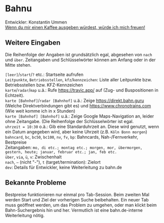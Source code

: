 
# Bahnu
Entwickler: Konstantin Ummen  
[Wenn du mir einen Kaffee ausgeben würdest, würde ich mich freuen!](https://paypal.me/ummen)

## Weitere Eingaben
Die Reihenfolge der Angaben ist grundsätzlich egal, abgesehen von `nach` und `über`. Zeitangaben und Schlüsselwörter können am Anfang oder in der Mitte stehen.  
  
`[leer]`/`start`/`?` etc.: Startseite aufrufen  
`Leitpunkte`, `Betriebsstellen`, `kfz`/`kennzeichen`: Liste aller Leitpunkte bzw. Betriebsstellen bzw. KFZ-Kennzeichen  
`karte`/`radar`/`map` u.ä.: Rufe https://travic.app/ auf (Zug- und Buspositionen in Echtzeit).  
`karte [Bahnhof]`/`radar [Bahnhof]` u.ä.: Zeige https://direkt.bahn.guru (Welche Direktverbindungen gibt es) und https://www.chronotrains.com (Wie weit komme ich in x Stunden)  
`karte [Bahnhof] [Bahnhof]` u.ä.: Zeige Google Maps-Navigation an, leider ohne Zeitangabe. (Die Reihenfolge der Schlüsselwörter ist egal.  
`uhrzeit = 10:30` o.ä.: Gib eine Standarduhrzeit an. Diese wird genutzt, wenn ein Datum angegeben wird, aber keine Uhrzeit (z.B. `Köln Bonn morgen`)  
`bahncard`, `bc`, `bc50`, `bc100`, `nv`, `fv`, `bp`: Bahncards, Nah-/Fernverkehr, Bestpreise  
Zeitangaben: `mo, di etc.; montag etc.; morgen, mor, übermorgen, gestern, heute; januar, februar etc.; jan, feb etc.`  
`über`, `via`, `ü`, `v`: Zwischenhalt  
`nach`, `–` (nicht "-"), `t` (target/termination): Zielort  
`dev`: Details für Entwickler, keine Weiterleitung zu bahn.de

## Bekannte Probleme

Bestpreise funktionieren nur einmal pro Tab-Session. Beim zweiten Mal werden Start und Ziel der vorherigen Suche beibehalten. Ein neuer Tab muss geöffnet werden, um das Problem zu umgehen, oder man klickt beim Bahn-Suchergebnis hin und her.
Vermutlich ist eine bahn.de-interne Weiterleitung nötig.

